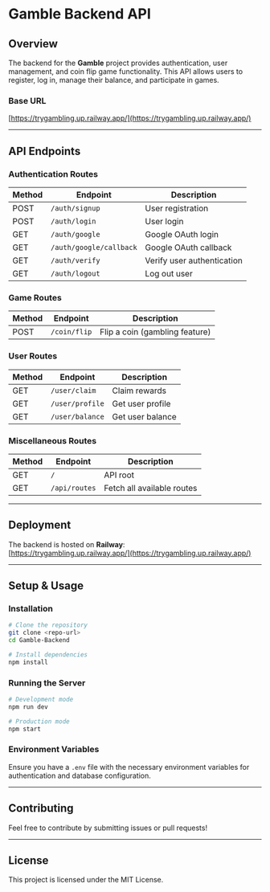 # Gamble Backend API

## Overview
The backend for the **Gamble** project provides authentication, user management, and coin flip game functionality. This API allows users to register, log in, manage their balance, and participate in games.

### **Base URL**
[https://trygambling.up.railway.app/](https://trygambling.up.railway.app/)

---

## **API Endpoints**

### **Authentication Routes**
| Method | Endpoint                | Description                     |
|--------|-------------------------|---------------------------------|
| POST   | `/auth/signup`          | User registration              |
| POST   | `/auth/login`           | User login                     |
| GET    | `/auth/google`          | Google OAuth login             |
| GET    | `/auth/google/callback` | Google OAuth callback          |
| GET    | `/auth/verify`          | Verify user authentication     |
| GET    | `/auth/logout`          | Log out user                   |

### **Game Routes**
| Method | Endpoint     | Description          |
|--------|------------|----------------------|
| POST   | `/coin/flip` | Flip a coin (gambling feature) |

### **User Routes**
| Method | Endpoint       | Description         |
|--------|---------------|---------------------|
| GET    | `/user/claim`  | Claim rewards       |
| GET    | `/user/profile`| Get user profile   |
| GET    | `/user/balance`| Get user balance   |

### **Miscellaneous Routes**
| Method | Endpoint        | Description                 |
|--------|----------------|-----------------------------|
| GET    | `/`            | API root                    |
| GET    | `/api/routes`  | Fetch all available routes  |

---

## **Deployment**
The backend is hosted on **Railway**:  
[https://trygambling.up.railway.app/](https://trygambling.up.railway.app/)

---

## **Setup & Usage**
### **Installation**
```sh
# Clone the repository
git clone <repo-url>
cd Gamble-Backend

# Install dependencies
npm install
```

### **Running the Server**
```sh
# Development mode
npm run dev

# Production mode
npm start
```

### **Environment Variables**
Ensure you have a `.env` file with the necessary environment variables for authentication and database configuration.

---

## **Contributing**
Feel free to contribute by submitting issues or pull requests!

---

## **License**
This project is licensed under the MIT License.


